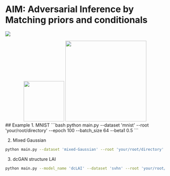 # AIM: Adversarial Inference by Matching priors and conditionals

![](https://img.shields.io/badge/python-3.5.2-brightgreen.svg)

<center>
<img src="https://github.com/AlexanderYogurt/LAI/blob/master/demo/reconstructed_generate_animation.gif" width="128">
 <img src="https://github.com/AlexanderYogurt/LAI/blob/master/demo/variational_generate_animation.gif", width="256">
 </center>
## Example
1. MNIST
```bash
python main.py --dataset 'mnist' --root 'your/root/directory' --epoch 100 --batch_size 64 --beta1 0.5
```

2. Mixed Gaussian
```bash
python main.py --dataset 'mixed-Gaussian' --root 'your/root/directory' --epoch 200 --batch_size 100 --beta1 0.8
```

3. dcGAN structure LAI
```bash
python main.py --model_name 'dcLAI' --dataset 'svhn' --root 'your/root/directory' --epoch 20 --batch_size 128 --beta1 0.5 --z_dim 100
```
